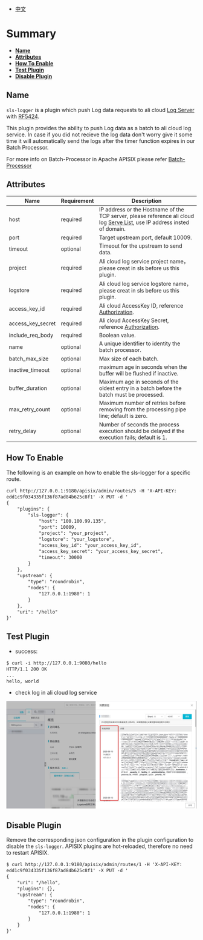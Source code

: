 <!--
#
# Licensed to the Apache Software Foundation (ASF) under one or more
# contributor license agreements.  See the NOTICE file distributed with
# this work for additional information regarding copyright ownership.
# The ASF licenses this file to You under the Apache License, Version 2.0
# (the "License"); you may not use this file except in compliance with
# the License.  You may obtain a copy of the License at
#
#     http://www.apache.org/licenses/LICENSE-2.0
#
# Unless required by applicable law or agreed to in writing, software
# distributed under the License is distributed on an "AS IS" BASIS,
# WITHOUT WARRANTIES OR CONDITIONS OF ANY KIND, either express or implied.
# See the License for the specific language governing permissions and
# limitations under the License.
#
-->

- [中文](../zh-cn/plugins/sls-logger.md)

# Summary

- [**Name**](#name)
- [**Attributes**](#attributes)
- [**How To Enable**](#how-to-enable)
- [**Test Plugin**](#test-plugin)
- [**Disable Plugin**](#disable-plugin)

## Name

`sls-logger` is a plugin which push Log data requests to ali cloud [Log Server](https://help.aliyun.com/document_detail/112903.html?spm=a2c4g.11186623.6.763.21321b47wcwt1u) with  [RF5424](https://tools.ietf.org/html/rfc5424).

This plugin provides the ability to push Log data as a batch to ali cloud log service. In case if you did not recieve the log data don't worry give it some time it will automatically send the logs after the timer function expires in our Batch Processor.

For more info on Batch-Processor in Apache APISIX please refer
[Batch-Processor](../batch-processor.md)

## Attributes

|Name           |Requirement    |Description|
|---------      |--------       |-----------|
|host           |required       | IP address or the Hostname of the TCP server, please reference ali cloud log [Serve List](https://help.aliyun.com/document_detail/29008.html?spm=a2c4g.11186623.2.14.49301b4793uX0z#reference-wgx-pwq-zdb), use IP address insted of domain.|
|port           |required       |Target upstream port, default 10009.|
|timeout        |optional       |Timeout for the upstream to send data.|
| project |required|Ali cloud log service project name，please creat in sls before us this plugin.|
| logstore | required |Ali cloud log service  logstore name，please creat in sls before us this plugin.|
| access_key_id | required | Ali cloud AccessKey ID, reference [Authorization](https://help.aliyun.com/document_detail/47664.html?spm=a2c4g.11186623.2.15.49301b47lfvxXP#task-xsk-ttc-ry).|
| access_key_secret | required |Ali cloud AccessKey Secret, reference [Authorization](https://help.aliyun.com/document_detail/47664.html?spm=a2c4g.11186623.2.15.49301b47lfvxXP#task-xsk-ttc-ry).|
| include_req_body | required| Boolean value. |
|name           |optional       |A unique identifier to identity the batch processor.|
|batch_max_size |optional       |Max size of each batch.|
|inactive_timeout|optional      |maximum age in seconds when the buffer will be flushed if inactive.|
|buffer_duration|optional       |Maximum age in seconds of the oldest entry in a batch before the batch must be processed.|
|max_retry_count|optional       |Maximum number of retries before removing from the processing pipe line; default is zero.|
|retry_delay    |optional       |Number of seconds the process execution should be delayed if the execution fails; default is 1.|

## How To Enable

The following is an example on how to enable the sls-logger for a specific route.

```shell
curl http://127.0.0.1:9180/apisix/admin/routes/5 -H 'X-API-KEY: edd1c9f034335f136f87ad84b625c8f1' -X PUT -d '
{
    "plugins": {
        "sls-logger": {
            "host": "100.100.99.135",
            "port": 10009,
            "project": "your_project",
            "logstore": "your_logstore",
            "access_key_id": "your_access_key_id",
            "access_key_secret": "your_access_key_secret",
            "timeout": 30000
        }
    },
    "upstream": {
        "type": "roundrobin",
        "nodes": {
            "127.0.0.1:1980": 1
        }
    },
    "uri": "/hello"
}'

```
## Test Plugin

* success:

```shell
$ curl -i http://127.0.0.1:9080/hello
HTTP/1.1 200 OK
...
hello, world
```

* check log in ali cloud log service

![](../images/plugin/sls-logger-1.png "sls logger view")

## Disable Plugin

Remove the corresponding json configuration in the plugin configuration to disable the `sls-logger`.
APISIX plugins are hot-reloaded, therefore no need to restart APISIX.

```shell
$ curl http://127.0.0.1:9180/apisix/admin/routes/1 -H 'X-API-KEY: edd1c9f034335f136f87ad84b625c8f1' -X PUT -d '
{
    "uri": "/hello",
    "plugins": {},
    "upstream": {
        "type": "roundrobin",
        "nodes": {
            "127.0.0.1:1980": 1
        }
    }
}'
```

